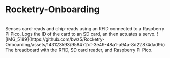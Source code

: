 # Rocketry-Onboarding

<br>
Senses card-reads and chip-reads using an RFID connected to a Raspberry Pi Pico. Logs the ID of the card to an SD card, an then actuates a servo. 
![IMG_5189](https://github.com/bwz5/Rocketry-Onboarding/assets/143123593/958472cf-3e49-48a1-a94a-8d22874dad9b)
<br> 
The breadboard with the RFID, SD card reader, and Raspberry Pi Pico. 

